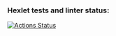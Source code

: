 ### Hexlet tests and linter status:
[![Actions Status](https://github.com/moryach0k/layout-designer-project-lvl1/workflows/hexlet-check/badge.svg)](https://github.com/moryach0k/layout-designer-project-lvl1/actions)